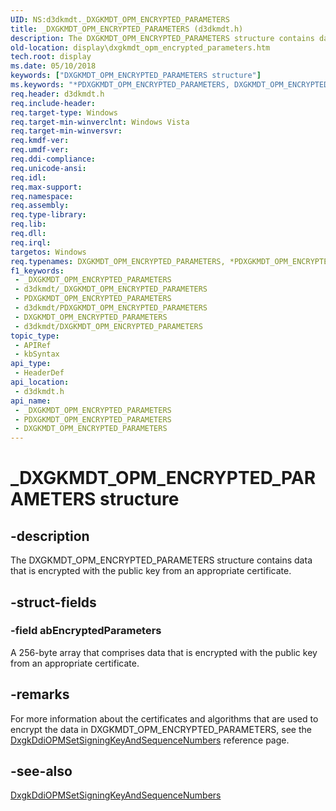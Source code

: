 ```yaml
---
UID: NS:d3dkmdt._DXGKMDT_OPM_ENCRYPTED_PARAMETERS
title: _DXGKMDT_OPM_ENCRYPTED_PARAMETERS (d3dkmdt.h)
description: The DXGKMDT_OPM_ENCRYPTED_PARAMETERS structure contains data that is encrypted with the public key from an appropriate certificate.
old-location: display\dxgkmdt_opm_encrypted_parameters.htm
tech.root: display
ms.date: 05/10/2018
keywords: ["DXGKMDT_OPM_ENCRYPTED_PARAMETERS structure"]
ms.keywords: "*PDXGKMDT_OPM_ENCRYPTED_PARAMETERS, DXGKMDT_OPM_ENCRYPTED_PARAMETERS, DXGKMDT_OPM_ENCRYPTED_PARAMETERS structure [Display Devices], DmStructs_760ebc6b-c03b-468d-b4b0-29faabd65cd1.xml, PDXGKMDT_OPM_ENCRYPTED_PARAMETERS, PDXGKMDT_OPM_ENCRYPTED_PARAMETERS structure pointer [Display Devices], _DXGKMDT_OPM_ENCRYPTED_PARAMETERS, d3dkmdt/DXGKMDT_OPM_ENCRYPTED_PARAMETERS, d3dkmdt/PDXGKMDT_OPM_ENCRYPTED_PARAMETERS, display.dxgkmdt_opm_encrypted_parameters"
req.header: d3dkmdt.h
req.include-header: 
req.target-type: Windows
req.target-min-winverclnt: Windows Vista
req.target-min-winversvr: 
req.kmdf-ver: 
req.umdf-ver: 
req.ddi-compliance: 
req.unicode-ansi: 
req.idl: 
req.max-support: 
req.namespace: 
req.assembly: 
req.type-library: 
req.lib: 
req.dll: 
req.irql: 
targetos: Windows
req.typenames: DXGKMDT_OPM_ENCRYPTED_PARAMETERS, *PDXGKMDT_OPM_ENCRYPTED_PARAMETERS
f1_keywords:
 - _DXGKMDT_OPM_ENCRYPTED_PARAMETERS
 - d3dkmdt/_DXGKMDT_OPM_ENCRYPTED_PARAMETERS
 - PDXGKMDT_OPM_ENCRYPTED_PARAMETERS
 - d3dkmdt/PDXGKMDT_OPM_ENCRYPTED_PARAMETERS
 - DXGKMDT_OPM_ENCRYPTED_PARAMETERS
 - d3dkmdt/DXGKMDT_OPM_ENCRYPTED_PARAMETERS
topic_type:
 - APIRef
 - kbSyntax
api_type:
 - HeaderDef
api_location:
 - d3dkmdt.h
api_name:
 - _DXGKMDT_OPM_ENCRYPTED_PARAMETERS
 - PDXGKMDT_OPM_ENCRYPTED_PARAMETERS
 - DXGKMDT_OPM_ENCRYPTED_PARAMETERS
---
```


# _DXGKMDT_OPM_ENCRYPTED_PARAMETERS structure


## -description

The DXGKMDT_OPM_ENCRYPTED_PARAMETERS structure contains data that is encrypted with the public key from an appropriate certificate.

## -struct-fields

### -field abEncryptedParameters

A 256-byte array that comprises data that is encrypted with the public key from an appropriate certificate.

## -remarks

For more information about the certificates and algorithms that are used to encrypt the data in DXGKMDT_OPM_ENCRYPTED_PARAMETERS, see the <a href="/windows-hardware/drivers/ddi/dispmprt/nc-dispmprt-dxgkddi_opm_set_signing_key_and_sequence_numbers">DxgkDdiOPMSetSigningKeyAndSequenceNumbers</a> reference page.

## -see-also

<a href="/windows-hardware/drivers/ddi/dispmprt/nc-dispmprt-dxgkddi_opm_set_signing_key_and_sequence_numbers">DxgkDdiOPMSetSigningKeyAndSequenceNumbers</a>


